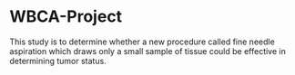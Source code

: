 # WBCA-Project

This study is to determine whether a new procedure called fine needle aspiration which draws only a small 
sample of tissue could be effective in determining tumor status.

